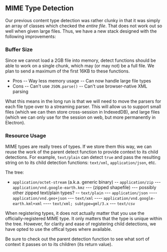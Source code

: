 ## MIME Type Detection

Our previous content type detection was rather clunky in that it was simply an array of classes which checked the _entire file_. That does not work out so well when given large files. Thus, we have a new stack designed with the following improvements:

### Buffer Size

Since we cannot load a 2GB file into memory, detect functions should be able to work on a single chunk, which may (or may not) be a full file. We plan to send a maximum of the first 16KB to these functions.

- Pros
-- Way less memory usage
-- Can now handle large file types
- Cons
-- Can't use `JSON.parse()`
-- Can't use browser-native XML parsing

What this means in the long run is that we will need to move the parsers for each file type over to a streaming parser. This will allow us to support small files (which we can then store cross-session in IndexedDB), and large files (which we can only use for the session on web, but more permanently in Electron).

### Resource Usage

MIME types are really trees of types. If we store them this way, we can reuse the work of the parent detect function to provide context to its child detections. For example, `text/plain` can detect `true` and pass the resulting string on to its child detection functions: `text/xml`, `application/json`, etc.


The tree:

- `application/octet-stream` (a.k.a. generic binary)
-- `application/zip`
--- `application/vnd.google-earth.kmz`
--- (zipped shapefile)
--- possibly other zipped text/plain types?
-- `text/plain`
--- `application/json`
---- `application/vnd.geo+json`
--- `text/xml`
---- `application/vnd.google-earth.kml+xml`
---- `text/xml; subtype=gml/3.x`
--- `text/csv`

When registering types, it does not actually matter that you use the officially-registered MIME type. It only matters that the type is unique within the tree. However, for clarity and ease of registering child detections, we have opted to use the offical types where available.

Be sure to check out the parent detection function to see what sort of context it passes on to its children (its return value).
